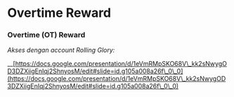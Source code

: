 # Overtime Reward

### Overtime (OT) Reward

_Akses dengan account Rolling Glory:_

__[https://docs.google.com/presentation/d/1eVmRMpSKO68V\_kk2sNwygOD3DZXiigEnIqj2ShnyosM/edit#slide=id.g105a008a26f\_0\_0](https://docs.google.com/presentation/d/1eVmRMpSKO68V\_kk2sNwygOD3DZXiigEnIqj2ShnyosM/edit#slide=id.g105a008a26f\_0\_0)
